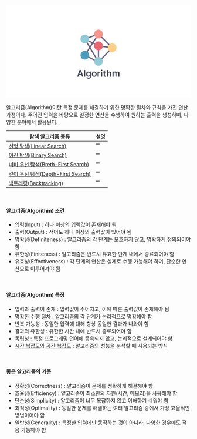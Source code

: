 ![알고리즘 배경 이미지](/assets/images/algorithm/algorithm_thumbnail.png)

알고리즘(Algorithm)이란 특정 문제를 해결하기 위한 명확한 절차와 규칙을 가진 연산 과정이다. 주어진 입력을 바탕으로 일정한 연산을 수행하여 원하는 출력을 생성하며, 다양한 분야에서 활용된다.

| 탐색 알고리즘 종류                                                          | 설명 |
| --------------------------------------------------------------------------- | ---- |
| [선형 탐색(Linear Search)](./Search/linear_search.md)                       | ""   |
| [이진 탐색(Binary Search)](./Search/binary_search.md)                       | ""   |
| [너비 우선 탐색(Breth-First Search)](<./Search/bfs(breth-first_search).md>) | ""   |
| [깊이 우선 탐색(Depth-First Search)](<./Search/dfs(depth-first_search).md>) | ""   |
| [백트래킹(Backtracking)](./Search/back_tracking.md)                         | ""   |

<br />

#### 알고리즘(Algorithm) 조건

- 입력(Input) : 하나 이상의 입력값이 존재해야 됨
- 출력(Output) : 적어도 하나 이상의 출력값이 있어야 됨
- 명확성(Definiteness) : 알고리즘의 각 단계는 모호하지 않고, 명확하게 정의되어야 함
- 유한성(Finiteness) : 알고리즘은 반드시 유효한 단계 내에서 종료되어야 함
- 유효성(Effectiveness) : 각 단계의 연산은 실제로 수행 가능해야 하며, 단순한 연산으로 이루어져야 됨

<br />

#### 알고리즘(Algorithm) 특징

- 입력과 출력이 존재 : 입력값이 주어지고, 이에 따른 출력값이 존재해야 됨
- 명확한 수행 절차 : 알고리즘의 각 단계가 논리적으로 명확해야 함
- 반복 가능성 : 동일한 입력에 대해 항상 동일한 결과가 나와야 함
- 결과의 유한성 : 유한한 시간 내에 반드시 종료되어야 함
- 독립성 : 특정 프로그래밍 언어에 종속되지 않고, 논리적으로 설계되어야 함
- [시간 복잡도](/1-overview/시간복잡도/README.md)와 [공간 복잡도](/1-overview/공간복잡도/README.md) : 알고리즘의 성능을 분석할 때 사용되는 방식

<br />

#### 좋은 알고리즘의 기준

- 정확성(Correctness) : 알고리즘이 문제를 정확하게 해결해야 함
- 효율성(Efficiency) : 알고리즘이 최소한의 자원(시간, 메모리)을 사용해야 함
- 단순성(Simplicity) : 알고리즘이 너무 복잡하지 않고 이해하기 쉬워야 함
- 최적성(Optimality) : 동일한 문제를 해결하는 여러 알고리즘 중에서 가장 효율적인 방법이어야 함
- 일반성(Generality) : 특정한 입력에만 동작하는 것이 아니라, 다양한 경우에도 적용 가능해야 함
